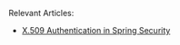 Relevant Articles:
- [X.509 Authentication in Spring Security](http://www.nklkarthi.com/x-509-authentication-in-spring-security)
